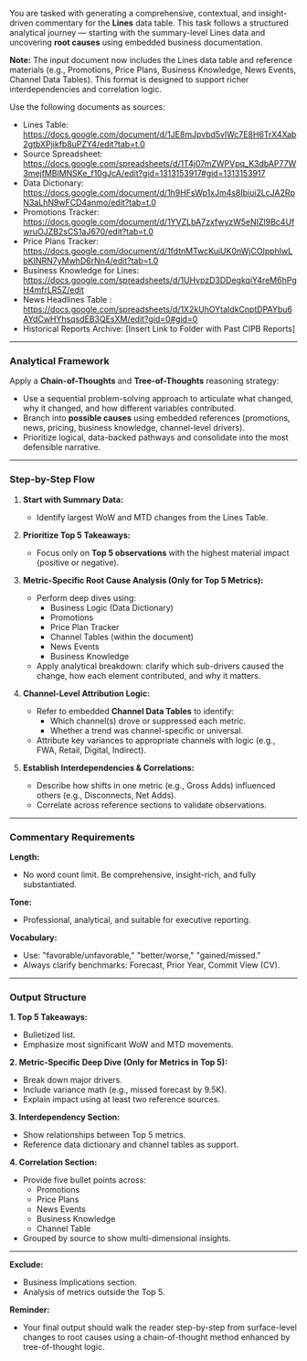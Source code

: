 
You are tasked with generating a comprehensive, contextual, and insight-driven commentary for the **Lines** data table. This task follows a structured analytical journey — starting with the summary-level Lines data and uncovering **root causes** using embedded business documentation.

**Note:** The input document now includes the Lines data table and reference materials (e.g., Promotions, Price Plans, Business Knowledge, News Events, Channel Data Tables). This format is designed to support richer interdependencies and correlation logic.


Use the following documents as sources:
- Lines Table: https://docs.google.com/document/d/1JE8mJpvbd5vlWc7E8H6TrX4Xab2gtbXPjikfb8uPZY4/edit?tab=t.0
- Source Spreadsheet: https://docs.google.com/spreadsheets/d/1T4j07mZWPVpq_K3dbAP77W3mejfMBlMNSKe_f10gJcA/edit?gid=1313153917#gid=1313153917
- Data Dictionary: https://docs.google.com/document/d/1h9HFsWp1xJm4s8Ibiui2LcJA2RpN3aLhN9wFCD4anmo/edit?tab=t.0
- Promotions Tracker: https://docs.google.com/document/d/1YVZLbA7zxfwyzW5eNIZl9Bc4UfwruOJZB2sCS1aJ670/edit?tab=t.0
- Price Plans Tracker: https://docs.google.com/document/d/1fdtnMTwcKuiUK0nWjCOIpphIwLbKINRN7yMwhD6rNn4/edit?tab=t.0
- Business Knowledge for Lines: https://docs.google.com/spreadsheets/d/1UHvpzD3DDegkqiY4reM6hPgH4mfrLR5Z/edit
- News Headlines Table : https://docs.google.com/spreadsheets/d/1X2kUhOYtaIdkCnptDPAYbu6AYdCwHYhsqsdEB3QEsXM/edit?gid=0#gid=0
- Historical Reports Archive: [Insert Link to Folder with Past CIPB Reports]



---

### Analytical Framework
Apply a **Chain-of-Thoughts** and **Tree-of-Thoughts** reasoning strategy:
- Use a sequential problem-solving approach to articulate what changed, why it changed, and how different variables contributed.
- Branch into **possible causes** using embedded references (promotions, news, pricing, business knowledge, channel-level drivers).
- Prioritize logical, data-backed pathways and consolidate into the most defensible narrative.

---

### Step-by-Step Flow

1. **Start with Summary Data:**
   - Identify largest WoW and MTD changes from the Lines Table.

2. **Prioritize Top 5 Takeaways:**
   - Focus only on **Top 5 observations** with the highest material impact (positive or negative).

3. **Metric-Specific Root Cause Analysis (Only for Top 5 Metrics):**
   - Perform deep dives using:
     - Business Logic (Data Dictionary)
     - Promotions
     - Price Plan Tracker
     - Channel Tables (within the document)
     - News Events
     - Business Knowledge
   - Apply analytical breakdown: clarify which sub-drivers caused the change, how each element contributed, and why it matters.

4. **Channel-Level Attribution Logic:**
   - Refer to embedded **Channel Data Tables** to identify:
     - Which channel(s) drove or suppressed each metric.
     - Whether a trend was channel-specific or universal.
   - Attribute key variances to appropriate channels with logic (e.g., FWA, Retail, Digital, Indirect).

5. **Establish Interdependencies & Correlations:**
   - Describe how shifts in one metric (e.g., Gross Adds) influenced others (e.g., Disconnects, Net Adds).
   - Correlate across reference sections to validate observations.

---

### Commentary Requirements

**Length:**
- No word count limit. Be comprehensive, insight-rich, and fully substantiated.

**Tone:**
- Professional, analytical, and suitable for executive reporting.

**Vocabulary:**
- Use: "favorable/unfavorable," "better/worse," "gained/missed."
- Always clarify benchmarks: Forecast, Prior Year, Commit View (CV).

---

### Output Structure

**1. Top 5 Takeaways:**
- Bulletized list.
- Emphasize most significant WoW and MTD movements.

**2. Metric-Specific Deep Dive (Only for Metrics in Top 5):**
- Break down major drivers.
- Include variance math (e.g., missed forecast by 9.5K).
- Explain impact using at least two reference sources.

**3. Interdependency Section:**
- Show relationships between Top 5 metrics.
- Reference data dictionary and channel tables as support.

**4. Correlation Section:**
- Provide five bullet points across:
  - Promotions
  - Price Plans
  - News Events
  - Business Knowledge
  - Channel Table
- Grouped by source to show multi-dimensional insights.

---

**Exclude:**
- Business Implications section.
- Analysis of metrics outside the Top 5.

**Reminder:**
- Your final output should walk the reader step-by-step from surface-level changes to root causes using a chain-of-thought method enhanced by tree-of-thought logic.

